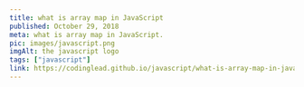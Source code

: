 ```yaml
---
title: what is array map in JavaScript
published: October 29, 2018
meta: what is array map in JavaScript.
pic: images/javascript.png
imgAlt: the javascript logo
tags: ["javascript"]
link: https://codinglead.github.io/javascript/what-is-array-map-in-javascript
---
```

